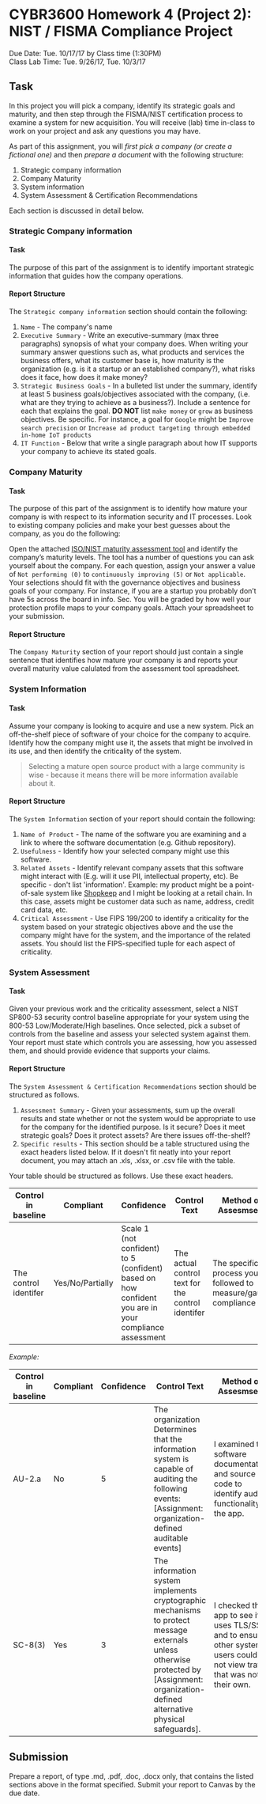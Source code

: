# CYBR3600 Homework 4 (Project 2): NIST / FISMA Compliance Project
Due Date: Tue. 10/17/17 by Class time (1:30PM)  
Class Lab Time: Tue. 9/26/17, Tue. 10/3/17

## Task
In this project you will pick a company, identify its strategic goals and maturity, and then step through the FISMA/NIST certification process to examine a system for new acquisition. You will receive (lab) time in-class to work on your project and ask any questions you may have. 

As part of this assignment, you will *first pick a company (or create a fictional one)* and then *prepare a document* with the following structure:

1. Strategic company information
2. Company Maturity
3. System information
4. System Assessment & Certification Recommendations

Each section is discussed in detail below. 

### Strategic Company information
#### Task 
The purpose of this part of the assignment is to identify important strategic information that guides how the company operations. 

#### Report Structure
The `Strategic company information` section should contain the following: 

1. `Name` - The company's name
2. `Executive Summary` - Write an executive-summary (max three paragraphs) synopsis of what your company does. When writing your summary answer questions such as, what products and services the business offers, what its customer base is, how maturity is the organization (e.g. is it a startup or an established company?), what risks does it face, how does it make money?
3. `Strategic Business Goals` - In a bulleted list under the summary, identify at least 5 business goals/objectives associated with the company, (i.e. what are they trying to achieve as a business?). Include a sentence for each that explains the goal. **DO NOT** list `make money` or `grow` as business objectives. Be specific. For instance, a goal for `Google` might be `Improve search precision` or `Increase ad product targeting through embedded in-home IoT products`
4. `IT Function` - Below that write a single paragraph about how IT supports your company to achieve its stated goals.

### Company Maturity
#### Task
The purpose of this part of the assignment is to identify how mature your company is with respect to its information security and IT processes. Look to existing company policies and make your best guesses about the company, as you do the following:

Open the attached [ISO/NIST maturity assessment tool](./assessment-tool.xlsm) and identify the company’s maturity levels. The tool has a number of questions you can ask yourself about the company. For each question, assign your answer a value of `Not performing (0)` to `continuously improving (5)` or `Not applicable`. Your selections should fit with the governance objectives and business goals of your company. For instance, if you are a startup you probably don’t have 5s across the board in info. Sec. You will be graded by how well your protection profile maps to your company goals. Attach your spreadsheet to your submission.

#### Report Structure
The `Company Maturity` section of your report should just contain a single sentence that identifies how mature your company is and reports your overall maturity value calulated from the assessment tool spreadsheet.

### System Information
#### Task
Assume your company is looking to acquire and use a new system. Pick an off-the-shelf piece of software of your choice for the company to acquire. Identify how the company might use it, the assets that might be involved in its use, and then identify the criticality of the system. 
> Selecting a mature open source product with a large community is wise - because it means there will be more information available about it.

#### Report Structure
The `System Information` section of your report should contain the following:

1. `Name of Product` - The name of the software you are examining and a link to where the software documentation (e.g. Github repository).
2. `Usefulness` - Identify how your selected company might use this software.
3. `Related Assets` - Identify relevant company assets that this software might interact with (E.g. will it use PII, intellectual property, etc). Be specific - don't list 'information'. Example: my product might be a point-of-sale system like [Shopkeep](https://www.shopkeep.com/) and I might be looking at a retail chain. In this case, assets might be customer data such as name, address, credit card data, etc.
4. `Critical Assessment` - Use FIPS 199/200 to identify a criticality for the system based on your strategic objectives above and the use the company might have for the system, and the importance of the related assets. You should list the FIPS-specified tuple for each aspect of criticality.

### System Assessment
#### Task
Given your previous work and the criticality assessment, select a NIST SP800-53 security control baseline appropriate for your system using the 800-53 Low/Moderate/High baselines. Once selected, pick a subset of controls from the baseline and assess your selected system against them. Your report must state which controls you are assessing, how you assessed them, and should provide evidence that supports your claims.

#### Report Structure
The `System Assessment & Certification Recommendations` section should be structured as follows.

1. `Assessment Summary` - Given your assessments, sum up the overall results and state whether or not the system would be appropriate to use for the company for the identified purpose. Is it secure? Does it meet strategic goals? Does it protect assets? Are there issues off-the-shelf?
2. `Specific results` - This section should be a table structured using the exact headers listed below. If it doesn't fit neatly into your report document, you may attach an .xls, .xlsx, or .csv file with the table.

Your table should be structured as follows. Use these exact headers.

| Control in baseline | Compliant	| Confidence | Control Text	| Method of Assesmsent | Compliance Evidence |
|---------------------|-----------|------------|--------------|--------------|--------------------|
| The control identifer | Yes/No/Partially | Scale 1 (not confident) to 5 (confident) based on how confident you are in your compliance assessment | The actual control text for the control identifer | The specific process you followed to measure/gauge compliance | The specific evidence you found by conducting the method of assessment that supports your claim |

*Example:*

| Control in baseline | Compliant	| Confidence | Control Text	| Method of Assesmsent | Compliance Evidence |
|---------------------|-----------|------------|--------------|--------------|--------------------|
AU-2.a | No | 5 | The organization Determines that the information system is capable of auditing the following events: [Assignment: organization-defined auditable events] |I examined the software documentation and source code to identify audit functionality in the app. |	There was no audit component present, so the system is by default not able to capture the events.|
SC-8(3) |	Yes| 3 |The information system implements cryptographic mechanisms to protect message externals unless otherwise protected by [Assignment: organization-defined alternative physical safeguards].	| I checked the app to see if it uses TLS/SSL and to ensure other system users could not view traffic that was not their own. |	The webservice uses TLS/SSL (https). Personnel messages are protected by the functionality in messager.php and the audit system (code files in /var/www/html/audit). I could only access headers and routing information for messages sent to me, messages sent by me to target users, or if I was using a system admin account.

## Submission
Prepare a report, of type .md, .pdf, .doc, .docx only, that contains the listed sections above in the format specified. Submit your report to Canvas by the due date.

